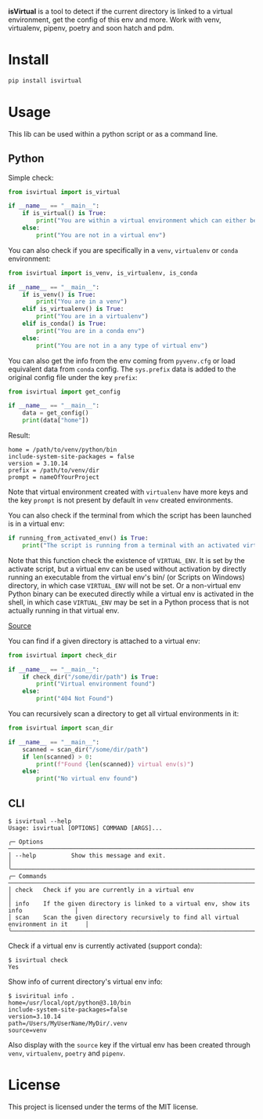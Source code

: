 **isVirtual** is a tool to detect if the current directory is linked to a virtual environment, get the config of this env and more. Work with venv, virtualenv, pipenv, poetry and soon hatch and pdm.

# Install

```bash
pip install isvirtual
```

# Usage

This lib can be used within a python script or as a command line.

## Python
Simple check:
```python
from isvirtual import is_virtual

if __name__ == "__main__":
    if is_virtual() is True:
        print("You are within a virtual environment which can either be venv, virtualenv or conda.")
    else:
        print("You are not in a virtual env")
```

You can also check if you are specifically in a `venv`, `virtualenv` or `conda` environment:
```python
from isvirtual import is_venv, is_virtualenv, is_conda

if __name__ == "__main__":
    if is_venv() is True:
        print("You are in a venv")
    elif is_virtualenv() is True:
        print("You are in a virtualenv")
    elif is_conda() is True:
        print("You are in a conda env")
    else:
        print("You are not in a any type of virtual env")
```

You can also get the info from the env coming from `pyvenv.cfg` or load equivalent data from `conda` config. The `sys.prefix` data is added to the original config file under the key `prefix`:
```python
from isvirtual import get_config

if __name__ == "__main__":
    data = get_config()
    print(data["home"])
```
Result:
```console
home = /path/to/venv/python/bin
include-system-site-packages = false
version = 3.10.14
prefix = /path/to/venv/dir
prompt = nameOfYourProject
```

Note that virtual environment created with `virtualenv` have more keys and the key `prompt` is not present by default in `venv` created environments.

You can also check if the terminal from which the script has been launched is in a virtual env:
```python
if running_from_activated_env() is True:
    print("The script is running from a terminal with an activated virtual env")
```

Note that this function check the existence of `VIRTUAL_ENV`. It is set by the activate script, but a virtual env can be used without activation by directly running an executable from the virtual env's bin/ (or Scripts on Windows) directory, in which case `VIRTUAL_ENV` will not be set. Or a non-virtual env Python binary can be executed directly while a virtual env is activated in the shell, in which case `VIRTUAL_ENV` may be set in a Python process that is not actually running in that virtual env.

[Source](https://stackoverflow.com/a/1883251)

You can find if a given directory is attached to a virtual env:
```python
from isvirtual import check_dir

if __name__ == "__main__":
    if check_dir("/some/dir/path") is True:
        print("Virtual environment found")
    else:
        print("404 Not Found")
```

You can recursively scan a directory to get all virtual environments in it:
```python
from isvirtual import scan_dir

if __name__ == "__main__":
    scanned = scan_dir("/some/dir/path")
    if len(scanned) > 0:
        print(f"Found {len(scanned)} virtual env(s)")
    else:
        print("No virtual env found")
```

## CLI
```console
$ isvirtual --help
Usage: isvirtual [OPTIONS] COMMAND [ARGS]...

╭─ Options ──────────────────────────────────────────────────────────────────────────────╮
│ --help          Show this message and exit.                                            │
╰────────────────────────────────────────────────────────────────────────────────────────╯
╭─ Commands ─────────────────────────────────────────────────────────────────────────────╮
│ check   Check if you are currently in a virtual env                                    │
│ info    If the given directory is linked to a virtual env, show its info               │
│ scan    Scan the given directory recursively to find all virtual environment in it     │
╰────────────────────────────────────────────────────────────────────────────────────────╯
```

Check if a virtual env is currently activated (support conda):
```console
$ isvirtual check
Yes
```

Show info of current directory's virtual env info:
```console
$ isviritual info .
home=/usr/local/opt/python@3.10/bin
include-system-site-packages=false
version=3.10.14
path=/Users/MyUserName/MyDir/.venv
source=venv
```
Also display with the `source` key if the virtual env has been created through `venv`, `virtualenv`, `poetry` and `pipenv`.

# License

This project is licensed under the terms of the MIT license.
